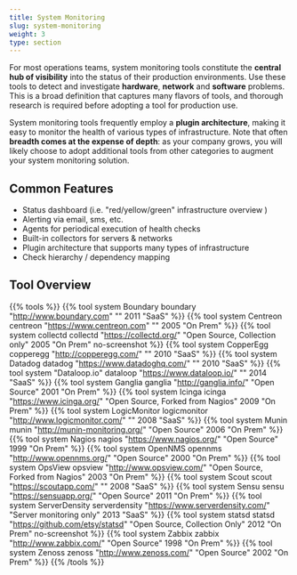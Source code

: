 ```yaml
---
title: System Monitoring
slug: system-monitoring
weight: 3
type: section
---
```


For most operations teams, system monitoring tools constitute the **central hub of visibility** into the status of their production environments. Use these tools to detect and investigate **hardware**, **network** and **software** problems. This is a broad definition that captures many flavors of tools, and thorough research is required before adopting a tool for production use.

System monitoring tools frequently employ a **plugin architecture**, making it easy to monitor the health of various types of infrastructure. Note that often **breadth comes at the expense of depth**: as your company grows, you will likely choose to adopt additional tools from other categories to augment your system monitoring solution.

## Common Features

* Status dashboard (i.e. "red/yellow/green" infrastructure overview )
* Alerting via email, sms, etc.
* Agents for periodical execution of health checks
* Built-in collectors for servers & networks
* Plugin architecture that supports many types of infrastructure
* Check hierarchy / dependency mapping

## Tool Overview
{{% tools %}}
  {{% tool system Boundary        boundary "http://www.boundary.com"        ""          2011                "SaaS" %}}
  {{% tool system Centreon   centreon "https://www.centreon.com"         ""          2005                "On Prem" %}}
  {{% tool system collectd    collectd    "https://collectd.org/"       "Open Source, Collection only" 2005     "On Prem" no-screenshot %}}
  {{% tool system CopperEgg   copperegg "http://copperegg.com/"         ""          2010                "SaaS" %}}
  {{% tool system Datadog     datadog "https://www.datadoghq.com/"      ""          2010                "SaaS" %}}
  {{% tool system "Dataloop.io" dataloop "https://www.dataloop.io/"      ""          2014                "SaaS" %}}
  {{% tool system Ganglia     ganglia "http://ganglia.info/"            "Open Source"    2001     "On Prem" %}}
  {{% tool system Icinga      icinga "https://www.icinga.org/"          "Open Source, Forked from Nagios" 2009       "On Prem" %}}
  {{% tool system LogicMonitor   logicmonitor "http://www.logicmonitor.com/" ""          2008     "SaaS" %}}
  {{% tool system Munin     munin "http://munin-monitoring.org/"           "Open Source"    2006     "On Prem" %}}
  {{% tool system Nagios    nagios "https://www.nagios.org/"  "Open Source"     1999      "On Prem" %}}
  {{% tool system OpenNMS   opennms "http://www.opennms.org/"  "Open Source"    2000     "On Prem" %}}
  {{% tool system OpsView   opsview "http://www.opsview.com/"  "Open Source, Forked from Nagios"    2003    "On Prem" %}}
  {{% tool system Scout     scout "https://scoutapp.com/"  ""    2008    "SaaS" %}}
  {{% tool system Sensu     sensu "https://sensuapp.org/"  "Open Source"    2011    "On Prem" %}}
  {{% tool system ServerDensity   serverdensity "https://www.serverdensity.com/"  "Server monitoring only"    2013    "SaaS" %}}
  {{% tool system statsd   statsd "https://github.com/etsy/statsd"  "Open Source, Collection Only"         2012    "On Prem" no-screenshot %}}
  {{% tool system Zabbix   zabbix "http://www.zabbix.com/"  "Open Source"    1998    "On Prem" %}}
  {{% tool system Zenoss   zenoss "http://www.zenoss.com/"  "Open Source"    2002    "On Prem" %}}
{{% /tools %}}
